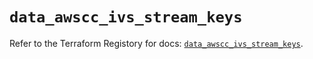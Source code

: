 # `data_awscc_ivs_stream_keys`

Refer to the Terraform Registory for docs: [`data_awscc_ivs_stream_keys`](https://registry.terraform.io/providers/hashicorp/awscc/0.70.0/docs/data-sources/ivs_stream_keys).
